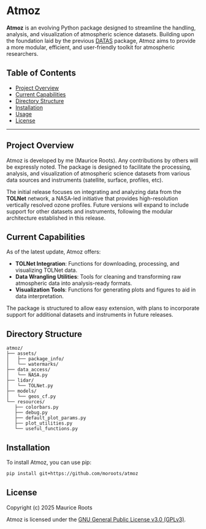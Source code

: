 # Atmoz

**Atmoz** is an evolving Python package designed to streamline the handling, analysis, and visualization of atmospheric science datasets. Building upon the foundation laid by the previous [DATAS](https://github.com/moroots/DATAS) package, Atmoz aims to provide a more modular, efficient, and user-friendly toolkit for atmospheric researchers.

## Table of Contents

* [Project Overview](#project-overview)
* [Current Capabilities](#current-capabilities)
* [Directory Structure](#directory-structure)
* [Installation](#installation)
* [Usage](#usage)
* [License](#license)

---

## Project Overview

Atmoz is developed by me (Maurice Roots). Any contributions by others will be expressly noted. The package is designed to facilitate the processing, analysis, and visualization of atmospheric science datasets from various data sources and instruments (satellite, surface, profiles, etc).

The initial release focuses on integrating and analyzing data from the **TOLNet** network, a NASA-led initiative that provides high-resolution vertically resolved ozone profiles. Future versions will expand to include support for other datasets and instruments, following the modular architecture established in this release.

## Current Capabilities

As of the latest update, Atmoz offers:

* **TOLNet Integration**: Functions for downloading, processing, and visualizing TOLNet data.
* **Data Wrangling Utilities**: Tools for cleaning and transforming raw atmospheric data into analysis-ready formats.
* **Visualization Tools**: Functions for generating plots and figures to aid in data interpretation.

The package is structured to allow easy extension, with plans to incorporate support for additional datasets and instruments in future releases.

## Directory Structure

<!-- START FILETREE -->
 ``` 
atmoz/
├── assets/
│   ├── package_info/
│   └── watermarks/
├── data_access/
│   └── NASA.py
├── lidar/
│   └── TOLNet.py
├── models/
│   └── geos_cf.py
└── resources/
    ├── colorbars.py
    ├── debug.py
    ├── default_plot_params.py
    ├── plot_utilities.py
    └── useful_functions.py
 ``` 
<!-- END FILETREE -->

## Installation

To install Atmoz, you can use pip:

```bash
pip install git+https://github.com/moroots/atmoz
```

## License

Copyright (c) 2025 Maurice Roots

Atmoz is licensed under the [GNU General Public License v3.0 (GPLv3)](https://www.gnu.org/licenses/gpl-3.0.html).



